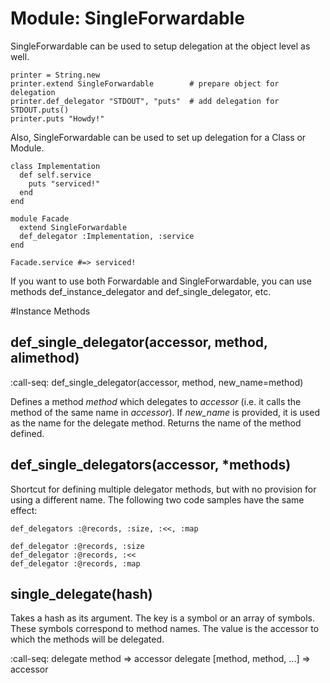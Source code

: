 # Module: SingleForwardable
    

SingleForwardable can be used to setup delegation at the object level as well.

    printer = String.new
    printer.extend SingleForwardable        # prepare object for delegation
    printer.def_delegator "STDOUT", "puts"  # add delegation for STDOUT.puts()
    printer.puts "Howdy!"

Also, SingleForwardable can be used to set up delegation for a Class or
Module.

    class Implementation
      def self.service
        puts "serviced!"
      end
    end

    module Facade
      extend SingleForwardable
      def_delegator :Implementation, :service
    end

    Facade.service #=> serviced!

If you want to use both Forwardable and SingleForwardable, you can use methods
def_instance_delegator and def_single_delegator, etc.



#Instance Methods
## def_single_delegator(accessor, method, alimethod) [](#method-i-def_single_delegator)
:call-seq:
    def_single_delegator(accessor, method, new_name=method)

Defines a method *method* which delegates to *accessor* (i.e. it calls the
method of the same name in *accessor*).  If *new_name* is provided, it is used
as the name for the delegate method. Returns the name of the method defined.

## def_single_delegators(accessor, *methods) [](#method-i-def_single_delegators)
Shortcut for defining multiple delegator methods, but with no provision for
using a different name.  The following two code samples have the same effect:

    def_delegators :@records, :size, :<<, :map

    def_delegator :@records, :size
    def_delegator :@records, :<<
    def_delegator :@records, :map

## single_delegate(hash) [](#method-i-single_delegate)
Takes a hash as its argument.  The key is a symbol or an array of symbols. 
These symbols correspond to method names.  The value is the accessor to which
the methods will be delegated.

:call-seq:
    delegate method => accessor
    delegate [method, method, ...] => accessor

